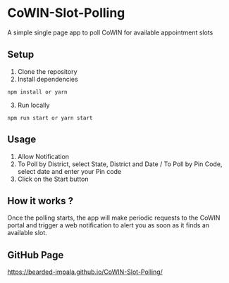 # CoWIN-Slot-Polling
A simple single page app to poll CoWIN for available appointment slots

## Setup
1. Clone the repository
2. Install dependencies
```
npm install or yarn
```
3. Run locally
```
npm run start or yarn start
```

## Usage
1. Allow Notification
2. To Poll by District, select State, District and Date / To Poll by Pin Code, select date and enter your Pin code
3. Click on the Start button

## How it works ?
Once the polling starts, the app will make periodic requests to the CoWIN portal and trigger a web notification to alert you as soon as it finds an available slot.

## GitHub Page
<https://bearded-impala.github.io/CoWIN-Slot-Polling/>